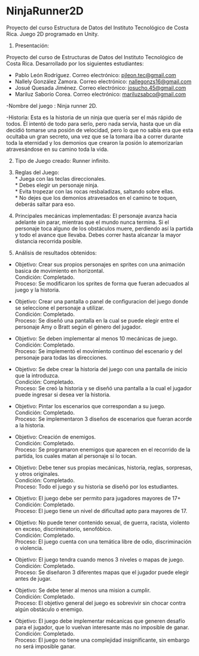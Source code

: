 # NinjaRunner2D
Proyecto del curso Estructura de Datos del Instituto Tecnológico de Costa Rica. Juego 2D programado en Unity.

  1. Presentación:
  
Proyecto del curso de Estructuras de Datos del Instituto Tecnológico de Costa Rica. Desarrollado por los siguientes estudiantes:
  * Pablo León Rodríguez. 
     Correo electrónico: pjleon.tec@gmail.com
  * Nallely González Zamora. 
     Correo electrónico: nallegonzs16@gmail.com
  * Josué Quesada Jiménez. 
     Correo electrónico: josucho.45@gmail.com
  * Mariluz Saborío Corea. 
     Correo electrónico: mariluzsabco@gmail.com
     

-Nombre del juego : Ninja runner 2D.

-Historia: Esta es la historia de un ninja que quería ser el más rápido de todos.  Él intentó de todo para serlo, pero nada servía, hasta que un día   
           decidió tomarse  una posión de velocidad, pero lo que no sabía era que esta ocultaba un gran secreto, una vez que se la tomara iba a correr 
           durante toda la eternidad y los demonios que crearon la posión lo atemorizarían atravesándose en su camino toda la vida.
           

 2. Tipo de Juego creado: Runner infinito.
 
 3. Reglas del Juego:  
                    * Juega con las teclas direccionales.  
                    * Debes elegir un personaje ninja.  
                    * Evita tropezar con las rocas resbaladizas, saltando sobre ellas.  
                    * No dejes que los demonios atravesados en el camino te toquen, deberás saltar para eso.  
                     
 
 4. Principales mecánicas implementadas:
  El personaje avanza hacia adelante sin parar, mientras que el mundo nunca termina.
  Si el personaje toca alguno de los obstáculos muere, perdiendo así la partida y todo el avance que llevaba.
  Debes correr hasta alcanzar la mayor distancia recorrida posible.
 
 5. Análisis de resultados obtenidos:
 * Objetivo: Crear sus propios personajes en sprites con una animación basica de movimiento en horizontal.  
  Condición: Completado.  
  Proceso: Se modificaron los sprites de forma que fueran adecuados al juego y la historia.  
  
 * Objetivo: Crear una pantalla o panel de configuracion del juego donde se seleccione el personaje a utilizar.  
  Condición: Completado.  
  Proceso: Se diseñó una pantalla en la cual se puede elegir entre el personaje Amy o Bratt según el género del jugador.  
  
  * Objetivo: Se deben implementar al menos 10 mecánicas de juego.  
  Condición: Completado.  
  Proceso: Se implementó el movimiento continuo del escenario y del personaje para todas las direcciones.  
  
  * Objetivo: Se debe crear la historia del juego con una pantalla de inicio que la introduzca.  
  Condición: Completado.  
  Proceso: Se creó la historia y se diseñó una pantalla a la cual el jugador puede ingresar si desea ver la historia.  
  
  * Objetivo: Pintar los escenarios que correspondan a su juego.  
  Condición: Completado.  
  Proceso: Se implementaron 3 diseños de escenarios que fueran acorde a la historia.  
  
  * Objetivo: Creación de enemigos.  
  Condición: Completado.  
  Proceso: Se programaron enemigos que aparecen en el recorrido de la partida, los cuales matan al personaje si lo tocan.  
  
  * Objetivo: Debe tener sus propias mecánicas, historia, reglas, sorpresas, y otros originales.  
  Condición: Completado.  
  Proceso: Todo el juego y su historia se diseñó por los estudiantes.  
  
  * Objetivo: El juego debe ser permito para jugadores mayores de 17+  
  Condición: Completado.  
  Proceso: El juego tiene un nivel de dificultad apto para mayores de 17.   
  
  * Objetivo: No puede tener contenido sexual, de guerra, racista, violento en exceso, discriminatorio, senofóbico.  
  Condición: Completado.  
  Proceso: El juego cuenta con una temática libre de odio, discriminación o violencia.   
  
  * Objetivo: El juego tendra cuando menos 3 niveles o mapas de juego.  
  Condición: Completado.  
  Proceso: Se diseñaron 3 diferentes mapas que el jugador puede elegir antes de jugar.  
  
  * Objetivo: Se debe tener al menos una mision a cumplir.  
  Condición: Completado.  
  Proceso: El objetivo general del juego es sobrevivir sin chocar contra algún obstáculo o enemigo.  
  
  * Objetivo: El juego debe implementar mécanicas que generen desafío para el jugador, que lo vuelvan interesante más no imposible de ganar.  
  Condición: Completado.  
  Proceso: El juego no tiene una complejidad insignificante, sin embargo no será imposible ganar.  
  
  

